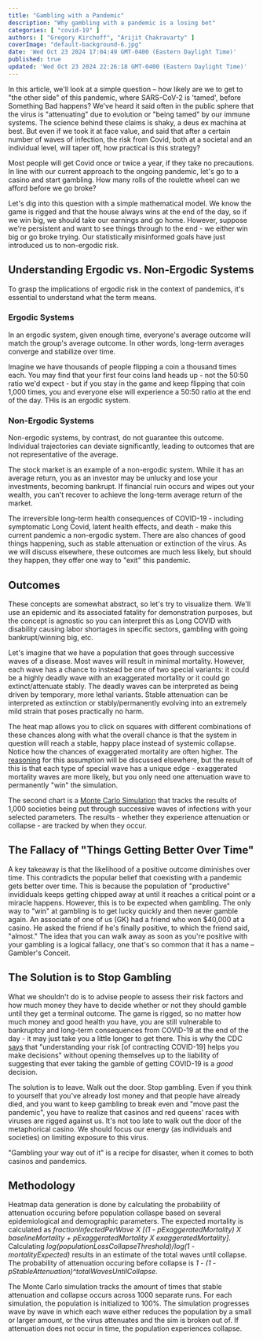 ```yaml
---
title: "Gambling with a Pandemic"
description: "Why gambling with a pandemic is a losing bet"
categories: [ "covid-19" ]
authors: [ "Gregory Kirchoff", "Arijit Chakravarty" ]
coverImage: "default-background-6.jpg"
date: 'Wed Oct 23 2024 17:04:49 GMT-0400 (Eastern Daylight Time)'
published: true
updated: 'Wed Oct 23 2024 22:26:18 GMT-0400 (Eastern Daylight Time)'
---
```

<script> // usables
	import RecipeCard from '$lib/components/usables/RecipeCard/RecipeCard.svelte';

import CrisisPredictions from '$lib/components/internal/projects/CrisisPredictions/CrisisPredictions.svelte';

</script>

In this article, we'll look at a simple question – how likely are we to get to "the other side" of this pandemic, where SARS-CoV-2 is 'tamed', before Something Bad happens? We've heard it said often in the public sphere that the virus is "attenuating" due to evolution or "being tamed" by our immune systems. The science behind these claims is shaky, a deus ex machina at best. But even if we took it at face value, and said that after a certain number of waves of infection, the risk from Covid, both at a societal and an individual level, will taper off, how practical is this strategy?

Most people will get Covid once or twice a year, if they take no precautions. In line with our current approach to the ongoing pandemic, let's go to a casino and start gambling. How many rolls of the roulette wheel can we afford before we go broke?

Let's dig into this question with a simple mathematical model. We know the game is rigged and that the house always wins at the end of the day, so if we win big, we should take our earnings and go home. However, suppose we're persistent and want to see things through to the end - we either win big or go broke trying. Our statistically misinformed goals have just introduced us to non-ergodic risk.

## Understanding Ergodic vs. Non-Ergodic Systems

To grasp the implications of ergodic risk in the context of pandemics, it's essential to understand what the term means.

### Ergodic Systems

In an ergodic system, given enough time, everyone's average outcome will match the group's average outcome. In other words, long-term averages converge and stabilize over time.

Imagine we have thousands of people flipping a coin a thousand times each. You may find that your first four coins land heads up - not the 50:50 ratio we'd expect - but if you stay in the game and keep flipping that coin 1,000 times, you and everyone else will experience a 50:50 ratio at the end of the day. THis is an ergodic system.

### Non-Ergodic Systems

Non-ergodic systems, by contrast, do not guarantee this outcome. Individual trajectories can deviate significantly, leading to outcomes that are not representative of the average.

The stock market is an example of a non-ergodic system. While it has an average return, you as an investor may be unlucky and lose your investments, becoming bankrupt. If financial ruin occurs and wipes out your wealth, you can't recover to achieve the long-term average return of the market.

The irreversible long-term health consequences of COVID-19 - including symptomatic Long Covid, latent health effects, and death - make this current pandemic a non-ergodic system. There are also chances of good things happening, such as stable attenuation or extinction of the virus. As we will discuss elsewhere, these outcomes are much less likely, but should they happen, they offer one way to "exit" this pandemic.

## Outcomes

These concepts are somewhat abstract, so let's try to visualize them. We'll use an epidemic and its associated fatality for demonstration purposes, but the concept is agnostic so you can interpret this as Long COVID with disability causing labor shortages in specific sectors, gambling with going bankrupt/winning big, etc.

Let's imagine that we have a population that goes through successive waves of a disease. Most waves will result in minimal mortality. However, each wave has a chance to instead be one of two special variants: it could be a highly deadly wave with an exaggerated mortality or it could go extinct/attenuate stably. The deadly waves can be interpreted as being driven by temporary, more lethal variants. Stable attenuation can be interpreted as extinction or stably/permanently evolving into an extremely mild strain that poses practically no harm.

The heat map allows you to click on squares with different combinations of these chances along with what the overall chance is that the system in question will reach a stable, happy place instead of systemic collapse. Notice how the chances of exaggerated mortality are often higher. The [reasoning](https://www.biorxiv.org/content/10.1101/2023.01.16.523994v1) for this assumption will be discussed elsewhere, but the result of this is that each type of special wave has a unique edge - exaggerated mortality waves are more likely, but you only need one attenuation wave to permanently "win" the simulation.

The second chart is a [Monte Carlo Simulation](https://en.wikipedia.org/wiki/Monte_Carlo_method) that tracks the results of 1,000 societies being put through successive waves of infections with your selected parameters. The results - whether they experience attenuation or collapse - are tracked by when they occur.

<CrisisPredictions />

## The Fallacy of "Things Getting Better Over Time"

A key takeaway is that the likelihood of a positive outcome diminishes over time. This contradicts the popular belief that coexisting with a pandemic gets better over time. This is because the population of  "productive" invididuals keeps getting chipped away at until it reaches a critical point or a miracle happens. However, this is to be expected when gambling. The only way to "win" at gambling is to get lucky quickly and then never gamble again. An associate of one of us (GK) had a friend who won $40,000 at a casino. He asked the friend if he's finally positive, to which the friend said, "almost." The idea that you can walk away as soon as you're positive with your gambling is a logical fallacy, one that's so common that it has a name – Gambler's Conceit.

## The Solution is to Stop Gambling

What we shouldn't do is to advise people to assess their risk factors and how much money they have to decide whether or not they should gamble until they get a terminal outcome. The game is rigged, so no matter how much money and good health you have, you are still vulnerable to bankruptcy and long-term consequences from COVID-19 at the end of the day - it may just take you a little longer to get there. This is why the CDC [says](https://archive.cdc.gov/www_cdc_gov/coronavirus/2019-ncov/your-health/understanding-risk_1709314735.html) that "understanding your risk [of contracting COVID-19] helps you make decisions" without opening themselves up to the liability of suggesting that ever taking the gamble of getting COVID-19 is a *good* decision.

The solution is to leave. Walk out the door. Stop gambling. Even if you think to yourself that you've already lost money and that people have already died, and you want to keep gambling to break even and "move past the pandemic", you have to realize that casinos and red queens' races with viruses are rigged against us. It's not too late to walk out the door of the metaphorical casino. We should focus our energy (as individuals and societies) on limiting exposure to this virus.

"Gambling your way out of it" is a recipe for disaster, when it comes to both casinos and pandemics.

## Methodology

Heatmap data generation is done by calculating the probability of attenuation occuring before population collaspe based on several epidemiological and demographic parameters. The expected mortality is calculated as *fractionInfectedPerWave X [(1 - pExaggeratedMortality) X baselineMortality + pExaggeratedMortality X exaggeratedMortality]*. Calculating *log(populationLossCollapseThreshold)/log(1 - mortalityExpected)* results in an estimate of the total waves until collapse. The probability of attenuation occuring before collapse is *1 - (1 - pStableAttenuation)^totalWavesUntilCollapse*.

The Monte Carlo simulation tracks the amount of times that stable attenuation and collapse occurs across 1000 separate runs. For each simulation, the population is initialized to 100%. The simulation progresses wave by wave in which each wave either reduces the population by a small or larger amount, or the virus attenuates and the sim is broken out of. If attenuation does not occur in time, the population experiences collapse.
